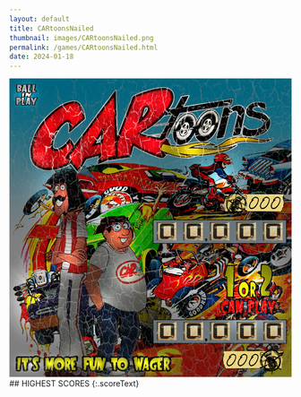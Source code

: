 ```yaml
---
layout: default
title: CARtoonsNailed
thumbnail: images/CARtoonsNailed.png
permalink: /games/CARtoonsNailed.html
date: 2024-01-18
---
```


<img src="../images/CARtoonsNailed.png" class="gameThumbnail img-fluid mx-auto align-middle">
## HIGHEST SCORES
{:.scoreText}

